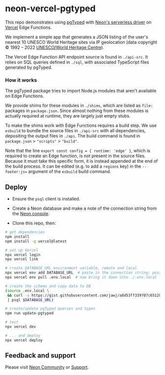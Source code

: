 # neon-vercel-pgtyped

This repo demonstrates using [pgTyped](https://github.com/adelsz/pgtyped) with [Neon's serverless driver](https://www.npmjs.com/package/@neondatabase/serverless) on [Vercel](https://vercel.com/) Edge Functions.

We implement a simple app that generates a JSON listing of the user's nearest 10 UNESCO World Heritage sites via IP geolocation (data copyright © 1992 – 2022 [UNESCO/World Heritage Centre](https://whc.unesco.org/en/syndication/)).

The Vercel Edge Function API endpoint source is found in `./api-src`. It relies on SQL queries defined in `./sql`, with associated TypeScript files generated by pgTyped.


### How it works

The pgTyped package tries to import Node.js modules that aren't available on Edge Functions.

We provide shims for these modules in `./shims`, which are listed as `file:` packages in `package.json`. Since almost nothing from these modules is actually required at runtime, they are largely just empty stubs.

To make the shims work with Edge Functions requires a build step. We use `esbuild` to bundle the source files in `./api-src` with all dependencies, depositing the output files in `./api`. The build command is found in `package.json` > `"scripts"` > `"build"`.

Note that the line `export const config = { runtime: 'edge' }`, which is required to create an Edge function, is not present in the source files. Because it must take this specific form, it is instead appended at the end of the build process. It can be edited (e.g. to add a `regions` key) in the `--footer:js=` argument of the `esbuild` build command.


## Deploy

* Ensure the `psql` client is installed.

* Create a Neon database and make a note of the connection string from the [Neon console](https://console.neon.tech/).

* Clone this repo, then:

```bash
# get dependencies
npm install
npm install -g vercel@latest

# set up Vercel
npx vercel login
npx vercel link

# create DATABASE_URL environment variable, remote and local
npx vercel env add DATABASE_URL  # paste in the connection string: postgres://...
npx vercel env pull .env.local  # now bring it down into ./.env.local for local use

# create the schema and copy data to DB
(source .env.local \
 && curl -s https://gist.githubusercontent.com/jawj/a8d53ff339707c65128af83b4783f4fe/raw/45dbcc819b00ecb72f80b0cf91e01b3d055662b5/whc-sites-2021.psql \
 | psql $DATABASE_URL)

# create/update pgTyped queries and types
npm run update-pgtyped

# test
npx vercel dev

# ... and deploy
npx vercel deploy
```

## Feedback and support

Please visit [Neon Community](https://community.neon.tech/) or [Support](https://neon.tech/docs/introduction/support).



